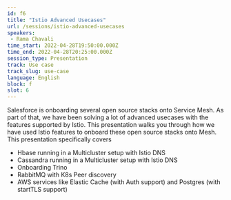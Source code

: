 ```yaml
---
id: f6
title: "Istio Advanced Usecases"
url: /sessions/istio-advanced-usecases
speakers:
 - Rama Chavali
time_start: 2022-04-28T19:50:00.000Z
time_end: 2022-04-28T20:25:00.000Z
session_type: Presentation
track: Use case
track_slug: use-case
language: English
block: f
slot: 6
---
```


Salesforce is onboarding several open source stacks onto Service Mesh. As part of that, we have been solving a lot of advanced usecases with the features supported by Istio. This presentation walks you through how we have used Istio features to onboard these open source stacks onto Mesh. This presentation specifically covers
 
 * Hbase running in a Multicluster setup with Istio DNS
 * Cassandra running in a Multicluster setup with Istio DNS
 * Onboarding Trino
 * RabbitMQ with K8s Peer discovery
 * AWS services like Elastic Cache (with Auth support) and Postgres (with startTLS support)